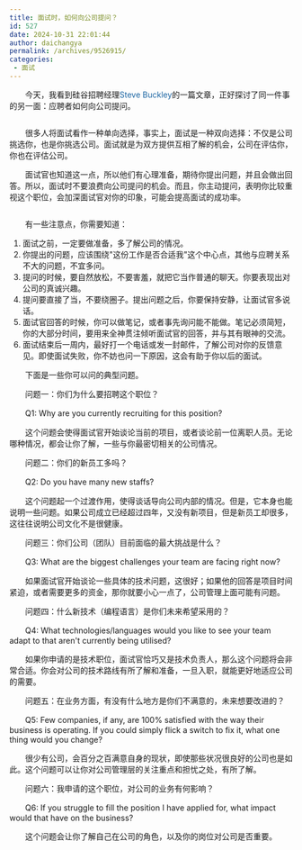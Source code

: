 ```yaml
---
title: 面试时，如何向公司提问？
id: 527
date: 2024-10-31 22:01:44
author: daichangya
permalink: /archives/9526915/
categories:
 - 面试
---
```



　　今天，我看到硅谷招聘经理<a href="http://voltsteve.blogspot.com/2011/12/assessing-company-questions-you-need-to.html" target="_blank" style="margin:0px; padding:0px; color:rgb(26,100,162); text-decoration:none">Steve
 Buckley</a>的一篇文章，正好探讨了同一件事的另一面：应聘者如何向公司提问。

<img src="http://pic001.cnblogs.com/images/2012/145819/2012082020071133.jpg" alt="" style="margin:0px auto; padding:0px; font-size:12px; border:none; display:block">

　　很多人将面试看作一种单向选择，事实上，面试是一种双向选择：不仅是公司挑选你，也是你挑选公司。面试就是为双方提供互相了解的机会，公司在评估你，你也在评估公司。

　　面试官也知道这一点，所以他们有心理准备，期待你提出问题，并且会做出回答。所以，面试时不要浪费向公司提问的机会。而且，你主动提问，表明你比较重视这个职位，会加深面试官对你的印象，可能会提高面试的成功率。

<img src="http://pic001.cnblogs.com/images/2012/145819/2012082020072181.jpg" alt="" style="margin:0px auto; padding:0px; font-size:12px; border:none; display:block">

　　有一些注意点，你需要知道：

> 
1. 面试之前，一定要做准备，多了解公司的情况。
2. 你提出的问题，应该围绕&quot;这份工作是否合适我&quot;这个中心点，其他与应聘关系不大的问题，不宜多问。
3. 提问的时候，要自然放松，不要害羞，就把它当作普通的聊天。你要表现出对公司的真诚兴趣。
4. 提问要直接了当，不要绕圈子。提出问题之后，你要保持安静，让面试官多说话。
5. 面试官回答的时候，你可以做笔记，或者事先询问能不能做。笔记必须简短，你的大部分时间，要用来全神贯注倾听面试官的回答，并与其有&#30524;神的交流。
6. 面试结束后一周内，最好打一个电话或发一封邮件，了解公司对你的反馈意见。即使面试失败，你不妨也问一下原因，这会有助于你以后的面试。


　　下面是一些你可以问的典型问题。

　　问题一：你们为什么要招聘这个职位？

　　Q1: Why are you currently recruiting for this position?

　　这个问题会使得面试官开始谈论当前的项目，或者谈论前一位离职人员。无论哪种情况，都会让你了解，一些与你最密切相关的公司情况。

　　问题二：你们的新员工多吗？

　　Q2: Do you have many new staffs?

　　这个问题起一个过渡作用，使得谈话导向公司内部的情况。但是，它本身也能说明一些问题。如果公司成立已经超过四年，又没有新项目，但是新员工却很多，这往往说明公司文化不是很健康。

　　问题三：你们公司（团队）目前面临的最大挑战是什么？

　　Q3: What are the biggest challenges your team are facing right now?

　　如果面试官开始谈论一些具体的技术问题，这很好；如果他的回答是项目时间紧迫，或者需要更多的资金，那你就要小心一点了，公司管理上面可能有问题。

　　问题四：什么新技术（编程语言）是你们未来希望采用的？

　　Q4: What technologies/languages would you like to see your team adapt to that aren't currently being utilised?

　　如果你申请的是技术职位，面试官恰巧又是技术负责人，那么这个问题将会非常合适。你会对公司的技术路线有所了解和准备，一旦入职，就能更好地适应公司的需要。

　　问题五：在业务方面，有没有什么地方是你们不满意的，未来想要改进的？

　　Q5: Few companies, if any, are 100% satisfied with the way their business is operating. If you could simply flick a switch to fix it, what one thing would you change?

　　很少有公司，会百分之百满意自身的现状，即使那些状况很良好的公司也是如此。这个问题可以让你对公司管理层的关注重点和担忧之处，有所了解。

　　问题六：我申请的这个职位，对公司的业务有何影响？

　　Q6: If you struggle to fill the position I have applied for, what impact would that have on the business?

　　这个问题会让你了解自己在公司的角色，以及你的岗位对公司是否重要。

